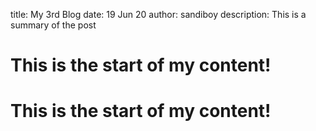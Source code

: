 title: My 3rd Blog
date: 19 Jun 20
author: sandiboy
description: This is a summary of the post


# This is the start of my content!
# This is the start of my content!